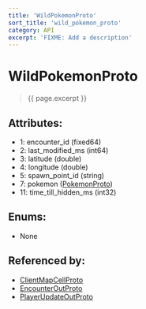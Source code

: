 ```yaml
---
title: 'WildPokemonProto'
sort_title: 'wild_pokemon_proto'
category: API
excerpt: 'FIXME: Add a description'
---
```


[comment]: <> (THIS PART IS GENERATED - AKA DON'T EDIT THIS PART MANUALLY)

# WildPokemonProto

> {{ page.excerpt }}

## Attributes:

- 1: encounter_id (fixed64)
- 2: last_modified_ms (int64)
- 3: latitude (double)
- 4: longitude (double)
- 5: spawn_point_id (string)
- 7: pokemon ([PokemonProto](../PokemonProto/))
- 11: time_till_hidden_ms (int32)

## Enums:

- None

## Referenced by:

- [ClientMapCellProto](../ClientMapCellProto/)
- [EncounterOutProto](../EncounterOutProto/)
- [PlayerUpdateOutProto](../PlayerUpdateOutProto/)

[comment]: <> (YOU CAN EDIT AFTER THIS)
